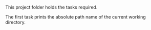 This project folder holds the tasks required.

The first task prints the absolute path name of the current working directory.